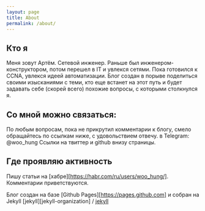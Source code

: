 ```yaml
---
layout: page
title: About
permalink: /about/
---
```

## Кто я
Меня зовут Артём. Сетевой инженер. 
Раньше был инженером-конструктором, потом перешел в IT и увлекся сетями.
Пока готовился к CCNA, увлекся идеей автоматизации. Блог создан в порыве поделиться своими изысканиями с теми, кто еще встанет на этот путь и будет задавать себе (скорей всего) похожие вопросы, с которыми столкнулся я.

## Со мной можно связаться:
По любым вопросам, пока не прикрутил комментарии к блогу, смело обращайтесь по ссылкам ниже, с удовольствием отвечу.
в Telegram: @woo_hung
Ссылки на твиттер и github внизу страницы.

## Где проявляю активность
Пишу статьи на [хабре][https://habr.com/ru/users/woo_hung/]. Комментарии приветствуются.



Блог создан на базе [Github Pages][https://pages.github.com] и собран на Jekyll [jekyll][jekyll-organization] / [jekyll](https://github.com/jekyll/jekyll)
